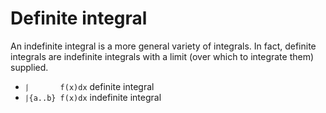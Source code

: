 # Definite integral

An indefinite integral is a more general variety of integrals. In fact, definite integrals are indefinite integrals with a limit (over which to integrate them) supplied.

- `⎰       f(x)dx`    definite integral
- `⎰{a..b} f(x)dx`  indefinite integral
